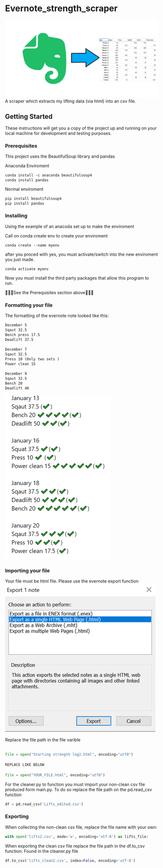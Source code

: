 # Evernote_strength_scraper
![image](README_Image.png)
A scraper which extracts my lifting data (via html) into an csv file. 


## Getting Started

These instructions will get you a copy of the project up and running on your local machine for development and testing purposes.

### Prerequisites

This project uses the BeautifulSoup library and pandas


Anaconda Enviroment
```
conda install -c anaconda beautifulsoup4 
conda install pandas
```

Normal enviroment

```
pip install beautifulsoup4
pip install pandas
```



### Installing

Using the example of an anacoda set up to make the enviroment

Call on conda create env to create your enviroment

```
conda create --name myenv
```
after you proced with yes, you must activate/switch into the new enviroment you just made.

```
conda activate myenv
```

Now you must install the third party packages that allow this program to run.

🔼🔼🔼See the Prerequisites section above🔼🔼🔼

### Formatting your file
The formatting of the evernote note looked like this:

```
December 5
Sqaut 32.5
Bench press 17.5
Deadlift 37.5

December 7
Sqaut 32.5
Press 10 (Only two sets )
Power clean 15

December 9
Sqaut 32.5
Bench 20
Deadlift 40
```

![formatting](https://github.com/tobiolabode/Evernote_strength_scraper/blob/master/Evernote%20note%20OG.png)


### Importing your file
Your file must be html file. Please use the evernote export function
![exporting](https://github.com/tobiolabode/Evernote_strength_scraper/blob/master/export%20options.png)

Replace the file path in the file varible 

```python

file = open("Starting strength log2.html", encoding="utf8")

REPLACE LIKE BELOW

file = open("YOUR_FILE.html", encoding="utf8")

```

For the cleaner.py to function you must import your non-clean csv file produced form main.py.
To do so replace the file path on the pd.read_csv function

```python
df = pd.read_csv('Lifts_edited.csv')
```


### Exporting
When collecting the non-clean csv file, replace the file name with your own:

```python 
with open('lifts2.csv', mode='w', encoding='utf-8') as lifts_file:
```

When exporting the clean csv file replace the file path in the df.to_csv function:
Found in the cleaner.py file

```python
df.to_csv('lifts_clean2.csv', index=False, encoding='utf-8')
```
